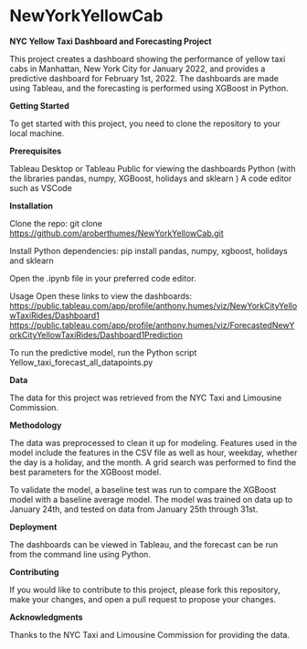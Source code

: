 # NewYorkYellowCab
**NYC Yellow Taxi Dashboard and Forecasting Project**

This project creates a dashboard showing the performance of yellow taxi cabs in Manhattan, New York City for January 2022, and provides a predictive dashboard for February 1st, 2022. The dashboards are made using Tableau, and the forecasting is performed using XGBoost in Python.

**Getting Started**

To get started with this project, you need to clone the repository to your local machine.

**Prerequisites**

Tableau Desktop or Tableau Public for viewing the dashboards
Python (with the libraries pandas, numpy, XGBoost, holidays and sklearn )
A code editor such as VSCode

**Installation**

Clone the repo: git clone https://github.com/aroberthumes/NewYorkYellowCab.git

Install Python dependencies: pip install pandas, numpy, xgboost, holidays and sklearn

Open the .ipynb file in your preferred code editor.

Usage
Open these links to view the dashboards:
https://public.tableau.com/app/profile/anthony.humes/viz/NewYorkCityYellowTaxiRides/Dashboard1
https://public.tableau.com/app/profile/anthony.humes/viz/ForecastedNewYorkCityYellowTaxiRides/Dashboard1Prediction

To run the predictive model, run the Python script Yellow_taxi_forecast_all_datapoints.py

**Data**

The data for this project was retrieved from the NYC Taxi and Limousine Commission.

**Methodology**

The data was preprocessed to clean it up for modeling. Features used in the model include the features in the CSV file as well as hour, weekday, whether the day is a holiday, and the month. A grid search was performed to find the best parameters for the XGBoost model.

To validate the model, a baseline test was run to compare the XGBoost model with a baseline average model. The model was trained on data up to January 24th, and tested on data from January 25th through 31st.

**Deployment**

The dashboards can be viewed in Tableau, and the forecast can be run from the command line using Python.

**Contributing**

If you would like to contribute to this project, please fork this repository, make your changes, and open a pull request to propose your changes.

**Acknowledgments**

Thanks to the NYC Taxi and Limousine Commission for providing the data.

